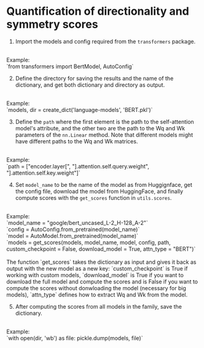 # Quantification of directionality and symmetry scores

1. Import the models and config required from the `transformers` package.
</br>
Example: </br>`from transformers import BertModel, AutoConfig`

2. Define the directory for saving the results and the name of the dictionary, and get both dictionary and directory as output.
</br>
Example: </br>`models, dir = create_dict('language-models', 'BERT.pkl')` 

3. Define the `path` where the first element is the path to the self-attention model's attribute, and the other two are the path to the Wq and Wk parameters of the `nn.Linear` method. Note that different models might have different paths to the Wq and Wk matrices.
</br>
Example: </br> `path = ["encoder.layer[", 
        "].attention.self.query.weight", 
        "].attention.self.key.weight"]`
</br>


4.  Set `model_name` to be the name of the model as from Huggignface, get the config file, download the model from HuggingFace, and finally compute scores with the `get_scores` function in `utils.scores`.
</br>
Example: </br>`model_name = "google/bert_uncased_L-2_H-128_A-2"`
</br>
`config = AutoConfig.from_pretrained(model_name)`
</br>
`model = AutoModel.from_pretrained(model_name)`
</br>
`models = get_scores(models,
                    model_name, model, config,
                    path, 
                    custom_checkpoint = False, download_model = True,
                    attn_type = "BERT")`
</br></br>
The function `get_scores` takes the dictionary as input and gives it back as output with the new model as a new key: `custom_checkpoint` is True if working with custom models, `download_model` is True if you want to download the full model and compute the scores and is False if you want to compute the scores without donwloading the model (necessary for big models), `attn_type` defines how to extract Wq and Wk from the model. 

5. After computing the scores from all models in the family, save the dictionary.
</br>
Example: </br>`with open(dir, 'wb') as file:
    pickle.dump(models, file)` 